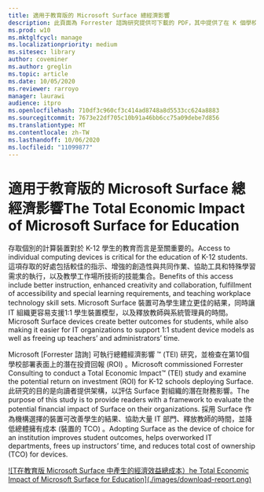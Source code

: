 ```yaml
---
title: 適用于教育版的 Microsoft Surface 總經濟影響
description: 此頁面為 Forrester 諮詢研究提供可下載的 PDF，其中提供了在 K 個學校部署表面所帶來的潛在 (投資回報) 。
ms.prod: w10
ms.mktglfcycl: manage
ms.localizationpriority: medium
ms.sitesec: library
author: coveminer
ms.author: greglin
ms.topic: article
ms.date: 10/05/2020
ms.reviewer: rarroyo
manager: laurawi
audience: itpro
ms.openlocfilehash: 710df3c960cf3c414ad8748a8d5533cc624a8883
ms.sourcegitcommit: 7673e22df705c10b91a46bb6cc75a09debe7d856
ms.translationtype: MT
ms.contentlocale: zh-TW
ms.lasthandoff: 10/06/2020
ms.locfileid: "11099877"
---
```

# <span data-ttu-id="61c84-103">適用于教育版的 Microsoft Surface 總經濟影響</span><span class="sxs-lookup"><span data-stu-id="61c84-103">The Total Economic Impact of Microsoft Surface for Education</span></span>

<span data-ttu-id="61c84-104">存取個別的計算裝置對於 K-12 學生的教育而言是至關重要的。</span><span class="sxs-lookup"><span data-stu-id="61c84-104">Access to individual computing devices is critical for the education of K-12 students.</span></span> <span data-ttu-id="61c84-105">這項存取的好處包括較佳的指示、增強的創造性與共同作業、協助工具和特殊學習需求的執行，以及教學工作場所技術的技能集合。</span><span class="sxs-lookup"><span data-stu-id="61c84-105">Benefits of this access include better instruction, enhanced creativity and collaboration, fulfillment of accessibility and special learning requirements, and teaching workplace technology skill sets.</span></span> <span data-ttu-id="61c84-106">Microsoft Surface 裝置可為學生建立更佳的結果，同時讓 IT 組織更容易支援1:1 學生裝置模型，以及釋放教師與系統管理員的時間。</span><span class="sxs-lookup"><span data-stu-id="61c84-106">Microsoft Surface devices create better outcomes for students, while also making it easier for IT organizations to support 1:1 student device models as well as freeing up teachers’ and administrators’ time.</span></span>

<span data-ttu-id="61c84-107">Microsoft [Forrester 諮詢] 可執行總體經濟影響 &trade; (TEI) 研究，並檢查在第10個學校部署表面上的潛在投資回報 (ROI) 。</span><span class="sxs-lookup"><span data-stu-id="61c84-107">Microsoft commissioned Forrester Consulting to conduct a Total Economic Impact&trade; (TEI) study and examine the potential return on investment (ROI) for K-12 schools deploying Surface.</span></span> <span data-ttu-id="61c84-108">此研究的目的是向讀者提供架構，以評估 Surface 對組織的潛在財務影響。</span><span class="sxs-lookup"><span data-stu-id="61c84-108">The purpose of this study is to provide readers with a framework to evaluate the potential financial impact of Surface on their organizations.</span></span> <span data-ttu-id="61c84-109">採用 Surface 作為機構選擇的裝置可改善學生的結果、協助大量 IT 部門、釋放教師的時間，並降低總體擁有成本 (裝置的 TCO) 。</span><span class="sxs-lookup"><span data-stu-id="61c84-109">Adopting Surface as the device of choice for an institution improves student outcomes, helps overworked IT departments, frees up instructors’ time, and reduces total cost of ownership (TCO) for devices.</span></span>

[![T<span data-ttu-id="61c84-110">在教育版 Microsoft Surface 中產生的經濟效益總成本）</span><span class="sxs-lookup"><span data-stu-id="61c84-110">he Total Economic Impact of Microsoft Surface for Education]</span></span>(./images/download-report.png)](./media/forrester-tei-microsoft-surface-for-education.pdf)



